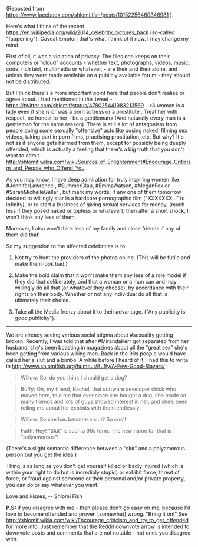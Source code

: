 (Reposted from https://www.facebook.com/shlomi.fish/posts/10152256460346981 ).

Here's what I think of the recent https://en.wikipedia.org/wiki/2014_celebrity_pictures_hack (so-called "fappening"). Caveat Emptor: that's what I think of it now. I may change my mind.

First of all, it was a violation of privacy. The files one keeps on their computers or "cloud" accounts - whether text, photographs, videos, music, code, rich text, multimedia or whatever, - are their and their alone, and unless they were made available on a publicly available forum - they should not be distributed.

But I think there's a more important point here that people don't realise or agree about. I had mentioned in this tweet - https://twitter.com/shlomif/status/478025441983213569 - «A woman is a lady even if she is or was a porn actress or a prostitute . Treat her with respect, be honest to her - be a gentleman» (And naturally every man is a gentleman for the same reason). There is still a lot of antagonism from people doing some sexually "offensive" acts like posing naked, filming sex videos, taking part in porn films, practising prostitution, etc. But why? It's not as if anyone gets harmed from them, except for possibly being deeply offended, which is actually a feeling that there's a big truth that you don't want to admit - http://shlomif.wikia.com/wiki/Sources_of_Enlightenment#Encourage_Criticism_and_People_who_Offend_You .

As you may know, I have deep admiration for truly inspiring women like #JenniferLawrence , #SummerGlau,  #EmmaWatson, #MeganFox or #SarahMichelleGellar , but mark my words: if any one of them tomorrow decided to willingly star in a hardcore pornographic film ("XXXXXXX..." to infinity), or to start a business of giving sexual services for money, (much less if they posed naked or topless or whatever), then after a short shock, I won't think any less of them.

Moreover, I also won't think less of my family and close friends if any of them did that!

So my suggestion to the affected celebrities is to:

1. Not try to hunt the providers of the photos online. (This will be futile and make them look bad.)

2. Make the bold claim that it won't make them any less of a role model if they did that deliberately, and that a woman or a man can and may willingly do all that (or whatever they choose), by accordance with their rights on their body. Whether or not any individual do all that is ultimately their choice.

3. Take all the Media frenzy about it to their advantage. ("Any publicity is good publicity").

--------------

We are already seeing various social stigma about #sexuality getting broken. Recently, I was told that after #MirandaKerr got separated from her husband, she's been boasting in magazines about all the "great sex" she's been getting from various willing men. Back in the 90s people would have called her a slut and a bimbo. A while before I heard of it, I had this to write in http://www.shlomifish.org/humour/Buffy/A-Few-Good-Slayers/ :

> Willow: So, do you think I should get a dog?

> Buffy: Oh, my friend, Rachel, that software developer chick who moved here, told me that ever since she bought a dog, she made so many friends and lots of guys showed interest in her, and she’s been telling me about her exploits with them endlessly.

> Willow: So she has become a slut? So cool!

> Faith: Hey! “Slut” is such a 90s term. The new name for that is “polyamorous”!

(There's a slight semantic difference between a "slut" and a polyamorous person but you get the idea.)

Thing is as long as you don't get yourself killed or badly injured (which is within your right to do but is incredibly stupid) or exhibit force, threat of force, or fraud against someone or their personal and/or private property, you can do or say whatever you want. 

Love and kisses, -- Shlomi Fish

**P.S:** if you disagree with me - then please don't go easy on me, because I'd love to become offended and proven [somewhat] wrong. "Bring it on!" See http://shlomif.wikia.com/wiki/Encourage_criticism_and_try_to_get_offended for more info. Just remember that the Reddit downvote arrow is intended to downvote posts and comments that are not notable - not ones you disagree with.
